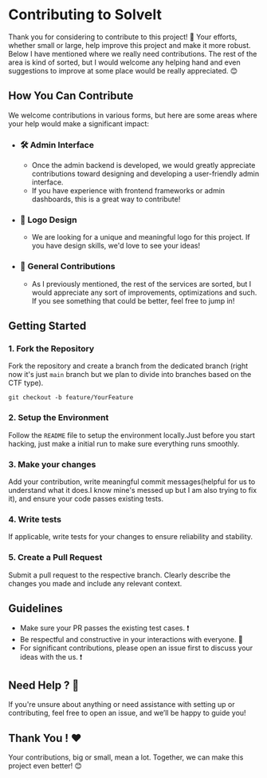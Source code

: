 # Contributing to Solvelt
Thank you for considering to contribute to this project! 🎉 Your efforts, whether small or large, help improve this project and make it more robust. Below I have mentioned where we really need contributions. The rest of the area is kind of sorted, but I would welcome any helping hand and even suggestions to improve at some place would be really appreciated. 😊

## How You Can Contribute 
We welcome contributions in various forms, but here are some areas where your help would make a significant impact:
* ### 🛠️ Admin Interface
    * Once the admin backend is developed, we would greatly appreciate contributions toward designing and developing a user-friendly admin interface.
    * If you have experience with frontend frameworks or admin dashboards, this is a great way to contribute!
* ### 🎨 Logo Design
    * We are looking for a unique and meaningful logo for this project. If you have design skills, we'd love to see your ideas!
* ### 🤝 General Contributions
    * As I previously mentioned, the rest of the services are sorted, but I would appreciate any sort of improvements, optimizations and such. If you see something that could be better, feel free to jump in!

## Getting Started 
### 1. Fork the Repository
Fork the repository and create a branch from the dedicated branch (right now it's just `main` branch but we plan to divide into branches based on the CTF type).
```
git checkout -b feature/YourFeature
```

### 2. Setup the Environment
Follow the  `README` file to setup the environment locally.Just before you start hacking, just make a initial run to make sure everything runs smoothly.

### 3. Make your changes
Add your contribution, write meaningful commit messages(helpful for us to understand what it does.I know mine's messed up but I am also trying to fix it), and ensure your code passes existing tests.

### 4. Write tests
If applicable, write tests for your changes to ensure reliability and stability.

### 5. Create a Pull Request
Submit a pull request to the respective branch. Clearly describe the changes you made and include any relevant context.

## Guidelines 
* Make sure your PR passes the existing test cases. ❗
* Be respectful and constructive in your interactions with everyone. 👥
* For significant contributions, please open an issue first to discuss your ideas with the us. ❗

## Need Help ? 👀
If you're unsure about anything or need assistance with setting up or contributing, feel free to open an issue, and we’ll be happy to guide you!

## Thank You ! ❤️
Your contributions, big or small, mean a lot. Together, we can make this project even better! 😊
